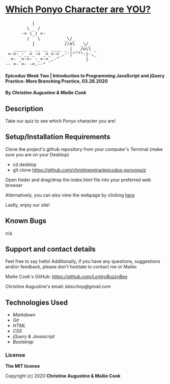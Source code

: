 # [Which Ponyo Character are YOU?](https://christinereina.github.io/epicodus-ponyoquiz/)

<pre>
          |
        \ _ /
      -= (_) =-
        /   \         _\/_
          |           //o\  _\/_
   _____ _ __ __ ____ _ | __/o\\ _
 =-=-_-__=_-= _=_=-=_,-'|"'""-|-,_
  =- _=-=- -_=-=_,-"          |
-- =- =- -=.--"
</pre>                      


#### Epicodus Week Two | Introduction to Programming JavaScript and jQuery Practice: More Branching Practice, 03.26.2020

#### By _**Christine Augustine & Mailie Cook**_

## Description

Take our quiz to see which Ponyo character you are!

## Setup/Installation Requirements

Clone the project's github repository from your computer's Terminal (make sure you are on your Desktop)

* cd desktop
* git clone https://github.com/christinereina/epicodus-ponyoquiz

Open folder and drag/drop the index.html file into your preferred web browser

Alternatively, you can also view the webpage by clicking [here](https://christinereina.github.io/epicodus-ponyoquiz/)

Lastly, enjoy our site!

## Known Bugs

n/a

## Support and contact details

Feel free to say hello! Additionally, if you have any questions, suggestions and/or feedback, please don't hesitate to contact me or Mailie:

Mailie Cook's GitHub:
_https://github.com/LonleyBuzzyBee_

Christine Augustine's email:
_blacchoy@gmail.com_

## Technologies Used

* _Markdown_
* _Git_
* _HTML_
* _CSS_
* _jQuery & Javascript_
* _Bootstrap_  

### License

**The MIT license**

Copyright (c) 2020 **Christine Augustine & Mailie Cook**
